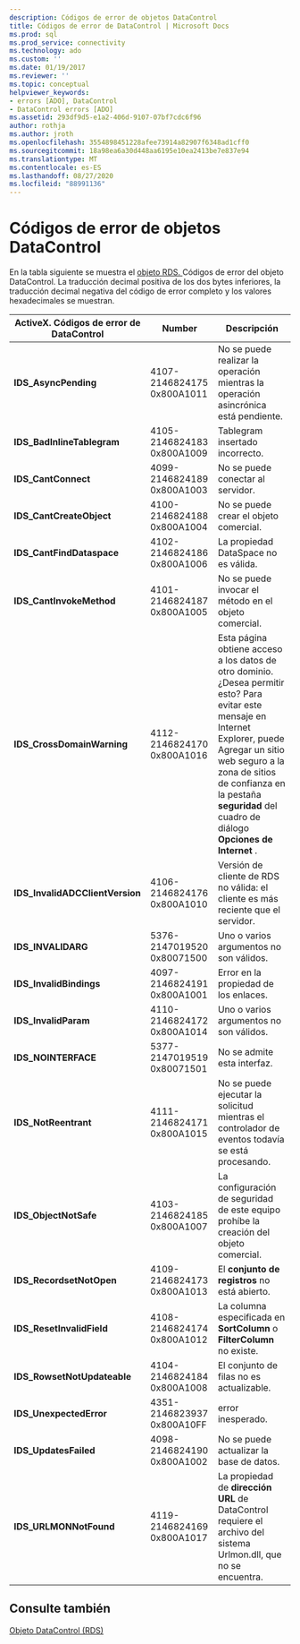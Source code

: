 ```yaml
---
description: Códigos de error de objetos DataControl
title: Códigos de error de DataControl | Microsoft Docs
ms.prod: sql
ms.prod_service: connectivity
ms.technology: ado
ms.custom: ''
ms.date: 01/19/2017
ms.reviewer: ''
ms.topic: conceptual
helpviewer_keywords:
- errors [ADO], DataControl
- DataControl errors [ADO]
ms.assetid: 293df9d5-e1a2-406d-9107-07bf7cdc6f96
author: rothja
ms.author: jroth
ms.openlocfilehash: 3554898451228afee73914a82907f6348ad1cff0
ms.sourcegitcommit: 18a98ea6a30d448aa6195e10ea2413be7e837e94
ms.translationtype: MT
ms.contentlocale: es-ES
ms.lasthandoff: 08/27/2020
ms.locfileid: "88991136"
---
```

# <a name="datacontrol-object-error-codes"></a>Códigos de error de objetos DataControl
En la tabla siguiente se muestra el [objeto RDS. ](../../reference/rds-api/datacontrol-object-rds.md) Códigos de error del objeto DataControl. La traducción decimal positiva de los dos bytes inferiores, la traducción decimal negativa del código de error completo y los valores hexadecimales se muestran.

|ActiveX. Códigos de error de DataControl|Number|Descripción|
|---------------------------------|------------|-----------------|
|**IDS_AsyncPending**|4107-2146824175 0x800A1011|No se puede realizar la operación mientras la operación asincrónica está pendiente.|
|**IDS_BadInlineTablegram**|4105-2146824183 0x800A1009|Tablegram insertado incorrecto.|
|**IDS_CantConnect**|4099-2146824189 0x800A1003|No se puede conectar al servidor.|
|**IDS_CantCreateObject**|4100-2146824188 0x800A1004|No se puede crear el objeto comercial.|
|**IDS_CantFindDataspace**|4102-2146824186 0x800A1006|La propiedad DataSpace no es válida.|
|**IDS_CantInvokeMethod**|4101-2146824187 0x800A1005|No se puede invocar el método en el objeto comercial.|
|**IDS_CrossDomainWarning**|4112-2146824170 0x800A1016|Esta página obtiene acceso a los datos de otro dominio. ¿Desea permitir esto? Para evitar este mensaje en Internet Explorer, puede Agregar un sitio web seguro a la zona de sitios de confianza en la pestaña **seguridad** del cuadro de diálogo **Opciones de Internet** .|
|**IDS_InvalidADCClientVersion**|4106-2146824176 0x800A1010|Versión de cliente de RDS no válida: el cliente es más reciente que el servidor.|
|**IDS_INVALIDARG**|5376-2147019520 0x80071500|Uno o varios argumentos no son válidos.|
|**IDS_InvalidBindings**|4097-2146824191 0x800A1001|Error en la propiedad de los enlaces.|
|**IDS_InvalidParam**|4110-2146824172 0x800A1014|Uno o varios argumentos no son válidos.|
|**IDS_NOINTERFACE**|5377-2147019519 0x80071501|No se admite esta interfaz.|
|**IDS_NotReentrant**|4111-2146824171 0x800A1015|No se puede ejecutar la solicitud mientras el controlador de eventos todavía se está procesando.|
|**IDS_ObjectNotSafe**|4103-2146824185 0x800A1007|La configuración de seguridad de este equipo prohíbe la creación del objeto comercial.|
|**IDS_RecordsetNotOpen**|4109-2146824173 0x800A1013|El **conjunto de registros** no está abierto.|
|**IDS_ResetInvalidField**|4108-2146824174 0x800A1012|La columna especificada en **SortColumn** o **FilterColumn** no existe.|
|**IDS_RowsetNotUpdateable**|4104-2146824184 0x800A1008|El conjunto de filas no es actualizable.|
|**IDS_UnexpectedError**|4351-2146823937 0x800A10FF|error inesperado.|
|**IDS_UpdatesFailed**|4098-2146824190 0x800A1002|No se puede actualizar la base de datos.|
|**IDS_URLMONNotFound**|4119-2146824169 0x800A1017|La propiedad de **dirección URL** de DataControl requiere el archivo del sistema Urlmon.dll, que no se encuentra.|

## <a name="see-also"></a>Consulte también
 [Objeto DataControl (RDS)](../../reference/rds-api/datacontrol-object-rds.md)